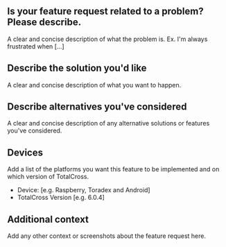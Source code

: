 ## Is your feature request related to a problem? Please describe.
A clear and concise description of what the problem is. Ex. I'm always frustrated when [...]

## Describe the solution you'd like
A clear and concise description of what you want to happen.

## Describe alternatives you've considered
A clear and concise description of any alternative solutions or features you've considered.

## Devices
Add a list of the platforms you want this feature to be implemented and on which version of TotalCross.
 - Device: [e.g. Raspberry, Toradex and Android]
 - TotalCross Version [e.g. 6.0.4]

## Additional context
Add any other context or screenshots about the feature request here.